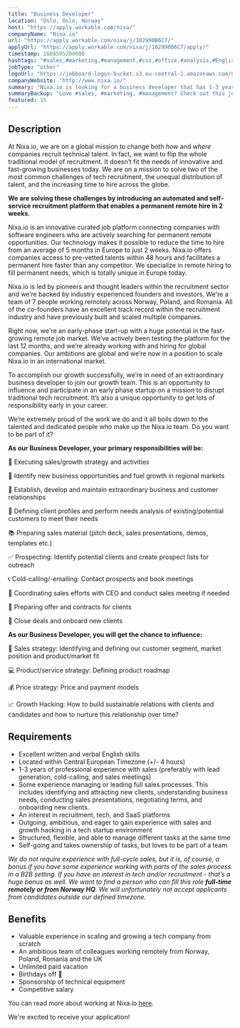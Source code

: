 ```yaml
---
title: "Business Developer"
location: "Oslo, Oslo, Norway"
host: "https://apply.workable.com/nixa/"
companyName: "Nixa.io"
url: "https://apply.workable.com/nixa/j/102990B6C7/"
applyUrl: "https://apply.workable.com/nixa/j/102990B6C7/apply/"
timestamp: 1608595200000
hashtags: "#sales,#marketing,#management,#css,#office,#analysis,#English"
jobType: "other"
logoUrl: "https://jobboard-logos-bucket.s3.eu-central-1.amazonaws.com/nixa-io"
companyWebsite: "http://www.nixa.io/"
summary: "Nixa.io is looking for a business developer that has 1-3 years of professional experience with sales."
summaryBackup: "Love #sales, #marketing, #management? Check out this job post!"
featured: 15
---
```


## Description

At Nixa.io, we are on a global mission to change both _how_ and _where_ companies recruit technical talent. In fact, we want to flip the whole traditional model of recruitment. It doesn’t fit the needs of innovative and fast-growing businesses today. We are on a mission to solve two of the most common challenges of tech recruitment, the unequal distribution of talent, and the increasing time to hire across the globe.

**We are solving these challenges by introducing an automated and self-service recruitment platform that enables a permanent remote hire in 2 weeks.**

Nixa.io is an innovative curated job platform connecting companies with software engineers who are actively searching for permanent remote opportunities. Our technology makes it possible to reduce the time to hire from an average of 5 months in Europe to just 2 weeks. Nixa.io offers companies access to pre-vetted talents within 48 hours and facilitates a permanent hire faster than any competitor. We specialize in remote hiring to fill permanent needs, which is totally unique in Europe today.

Nixa.io is led by pioneers and thought leaders within the recruitment sector and we’re backed by industry experienced founders and investors. We're a team of 7 people working remotely across Norway, Poland, and Romania. All of the co-founders have an excellent track record within the recruitment industry and have previously built and scaled multiple companies.

Right now, we're an early-phase start-up with a huge potential in the fast-growing remote job market. We’ve actively been testing the platform for the last 12 months, and we’re already working with and hiring for global companies. Our ambitions are global and we’re now in a position to scale Nixa.io in an international market.

To accomplish our growth successfully, we’re in need of an extraordinary business developer to join our growth team. This is an opportunity to influence and participate in an early phase startup on a mission to disrupt traditional tech recruitment. It’s also a unique opportunity to get lots of responsibility early in your career.

We’re extremely proud of the work we do and it all boils down to the talented and dedicated people who make up the Nixa.io team. Do you want to be part of it?

**As our Business Developer, your primary responsibilities will be:**

👊 Executing sales/growth strategy and activities

💯 Identify new business opportunities and fuel growth in regional markets

👫 Establish, develop and maintain extraordinary business and customer relationships

📍 Defining client profiles and perform needs analysis of existing/potential customers to meet their needs

📚 Preparing sales material (pitch deck, sales presentations, demos, templates etc.)

✅ Prospecting: Identify potential clients and create prospect lists for outreach

📞 Cold-calling/-emailing: Contact prospects and book meetings

📎 Coordinating sales efforts with CEO and conduct sales meeting if needed

📑 Preparing offer and contracts for clients

💪 Close deals and onboard new clients

**As our Business Developer, you will get the chance to influence:**

💼 Sales strategy: Identifying and defining our customer segment, market position and product/market fit

💻 Product/service strategy: Defining product roadmap

💰 Price strategy: Price and payment models

📈 Growth Hacking: How to build sustainable relations with clients and candidates and how to nurture this relationship over time?

## Requirements

*   Excellent written and verbal English skills
*   Located within Central European Timezone (+/- 4 hours)
*   1-3 years of professional experience with sales (preferably with lead generation, cold-calling, and sales meetings)
*   Some experience managing or leading full sales processes. This includes identifying and attracting new clients, understanding business needs, conducting sales presentations, negotiating terms, and onboarding new clients.
*   An interest in recruitment, tech, and SaaS platforms
*   Outgoing, ambitious, and eager to gain experience with sales and growth hacking in a tech startup environment
*   Structured, flexible, and able to manage different tasks at the same time
*   Self-going and takes ownership of tasks, but loves to be part of a team

_We do not require experience with full-cycle sales, but it is, of course, a bonus if you have some experience working with parts of the sales process in a B2B setting. If you have an interest in tech and/or recruitment - that’s a huge bonus as well. We want to find a person who can fill this role_ _**full-time remotely or from Norway HQ**._ _We will unfortunately not accept applicants from candidates outside our defined timezone._

## Benefits

*   Valuable experience in scaling and growing a tech company from scratch
*   An ambitious team of colleagues working remotely from Norway, Poland, Romania and the UK
*   Unlimited paid vacation
*   Birthdays off 🎉
*   Sponsorship of technical equipment
*   Competitive salary

You can read more about working at Nixa.io [here](https://www.notion.so/nixaio/Careers-at-Nixa-io-f809672216d34586bbcf43b9747b7aab).

We're excited to receive your application!
